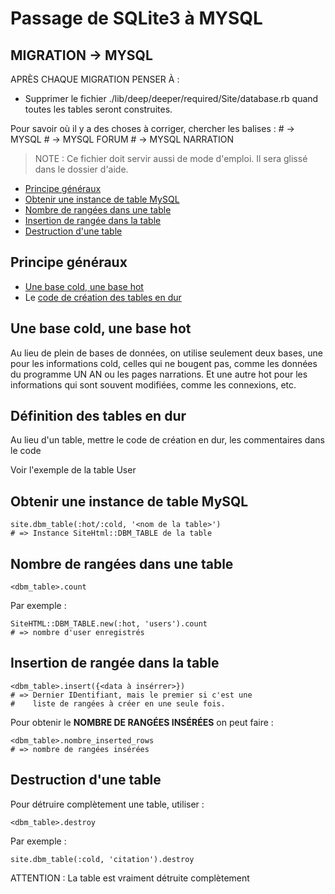 # Passage de SQLite3 à MYSQL

## MIGRATION -> MYSQL

APRÈS CHAQUE MIGRATION PENSER À :

* Supprimer le fichier ./lib/deep/deeper/required/Site/database.rb quand
  toutes les tables seront construites.

Pour savoir où il y a des choses à corriger, chercher les
balises :
    # -> MYSQL
    # -> MYSQL FORUM
    # -> MYSQL NARRATION

> NOTE : Ce fichier doit servir aussi de mode d'emploi. Il sera glissé dans le dossier d'aide.

* [Principe généraux](#principesgeneraux)
* [Obtenir une instance de table MySQL](#obtenirinstancetablemysql)
* [Nombre de rangées dans une table](#nombrerangeesdanstable)
* [Insertion de rangée dans la table](#insertionderangeesdanslatable)
* [Destruction d'une table](#destructiondunetable)

<a name='principesgeneraux'></a>

## Principe généraux

* [Une base cold, une base hot](#uneuniquebaseforcoldandanohterforhot)
* Le [code de création des tables en dur](#definitiondestablesendur)

<a name='uneuniquebaseforcoldandanohterforhot'></a>

## Une base cold, une base hot

Au lieu de plein de bases de données, on utilise seulement deux bases, une pour les informations cold, celles qui ne bougent pas, comme les données du programme UN AN ou les pages narrations. Et une autre hot pour les informations qui sont souvent modifiées, comme les connexions, etc.


<a name='definitiondestablesendur'></a>

## Définition des tables en dur

Au lieu d'un table, mettre le code de création en dur, les commentaires dans le code

Voir l'exemple de la table User

<a name='obtenirinstancetablemysql'></a>

## Obtenir une instance de table MySQL

    site.dbm_table(:hot/:cold, '<nom de la table>')
    # => Instance SiteHtml::DBM_TABLE de la table

<a name='nombrerangeesdanstable'></a>

## Nombre de rangées dans une table

    <dbm_table>.count

Par exemple :

    SiteHTML::DBM_TABLE.new(:hot, 'users').count
    # => nombre d'user enregistrés


<a name='insertionderangeesdanslatable'></a>

## Insertion de rangée dans la table

    <dbm_table>.insert({<data à insérrer>})
    # => Dernier IDentifiant, mais le premier si c'est une
    #    liste de rangées à créer en une seule fois.

Pour obtenir le **NOMBRE DE RANGÉES INSÉRÉES** on peut faire :

    <dbm_table>.nombre_inserted_rows
    # => nombre de rangées insérées


<a name='destructiondunetable'></a>

## Destruction d'une table

Pour détruire complètement une table, utiliser :

    <dbm_table>.destroy

Par exemple :

    site.dbm_table(:cold, 'citation').destroy

ATTENTION : La table est vraiment détruite complètement
